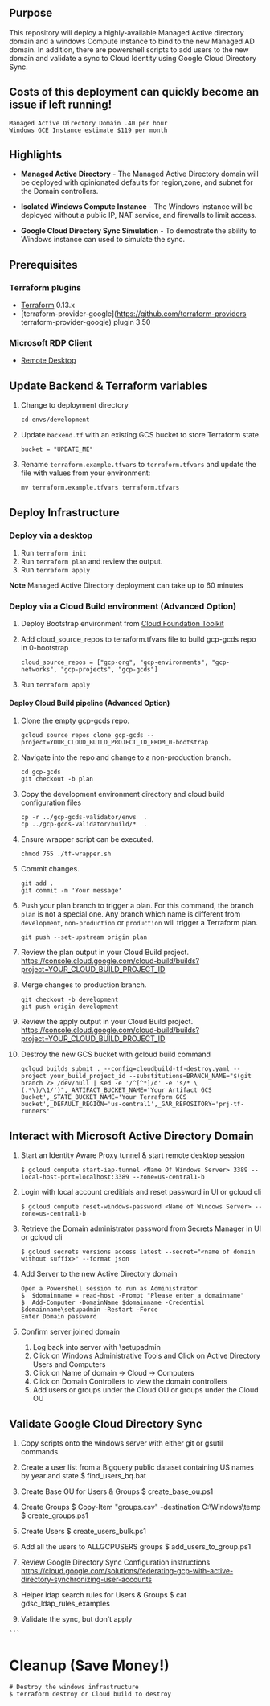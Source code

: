 ## Purpose

This repository will deploy a highly-available Managed Active directory domain and a windows Compute instance to bind to the new Managed AD domain. In addition, there are powershell scripts to add users to the new domain and validate a sync to Cloud Identity using Google Cloud Directory Sync.

## Costs of this deployment can quickly become an issue if left running! 
```
Managed Active Directory Domain .40 per hour
Windows GCE Instance estimate $119 per month
```

## Highlights

- **Managed Active Directory** - The Managed Active Directory domain will be deployed with opinionated defaults for region,zone, and subnet for the Domain controllers. 

- **Isolated Windows Compute Instance** - The Windows instance will be deployed without a public IP, NAT service, and firewalls to limit access.

- **Google Cloud Directory Sync Simulation** - To demostrate the ability to  Windows instance can used to simulate the sync.

## Prerequisites

### Terraform plugins
- [Terraform](https://www.terraform.io/downloads.html) 0.13.x
- [terraform-provider-google](https://github.com/terraform-providers terraform-provider-google) plugin 3.50

### Microsoft RDP Client
- [Remote Desktop](https://cloud.google.com/compute/docs/instances/connecting-to-instance#windows)

## Update Backend & Terraform variables

1. Change to deployment directory
   ```
   cd envs/development
   ```
1. Update `backend.tf` with an existing GCS bucket to store Terraform state.
   ```
   bucket = "UPDATE_ME"
   ```
1. Rename `terraform.example.tfvars` to `terraform.tfvars` and update the file with values from your environment:
   ```
   mv terraform.example.tfvars terraform.tfvars
   ```

## Deploy Infrastructure

### Deploy via a desktop 

1. Run `terraform init`
1. Run `terraform plan` and review the output.
1. Run `terraform apply`

**Note** Managed Active Directory deployment can take up to 60 minutes

### Deploy via a Cloud Build environment (Advanced Option)

1. Deploy Bootstrap environment from [Cloud Foundation Toolkit](https://github.com/terraform-google-modules/terraform-example-foundation/tree/master/0-bootstrap)

1. Add cloud_source_repos to terraform.tfvars file to build gcp-gcds repo in 0-bootstrap

   ```
   cloud_source_repos = ["gcp-org", "gcp-environments", "gcp-networks", "gcp-projects", "gcp-gcds"]
   ```
1. Run `terraform apply`

#### Deploy Cloud Build pipeline (Advanced Option)

1. Clone the empty gcp-gcds repo.
   ```
   gcloud source repos clone gcp-gcds --project=YOUR_CLOUD_BUILD_PROJECT_ID_FROM_0-bootstrap
   ```
1. Navigate into the repo and change to a non-production branch.
   ```
   cd gcp-gcds
   git checkout -b plan
   ```
1. Copy the development environment directory and cloud build configuration files
   ```
   cp -r ../gcp-gcds-validator/envs  .
   cp ../gcp-gcds-validator/build/*  . 
   ```
1. Ensure wrapper script can be executed.
   ```
   chmod 755 ./tf-wrapper.sh
   ```
1. Commit changes.
   ```
   git add .
   git commit -m 'Your message'
   ```
1. Push your plan branch to trigger a plan. For this command, the branch `plan` is not a special one. Any branch which name is different from `development`, `non-production` or `production` will trigger a Terraform plan.
   ```
   git push --set-upstream origin plan
   ```
1. Review the plan output in your Cloud Build project. https://console.cloud.google.com/cloud-build/builds?project=YOUR_CLOUD_BUILD_PROJECT_ID
1. Merge changes to production branch.
   ```
   git checkout -b development
   git push origin development
   ```
1. Review the apply output in your Cloud Build project. https://console.cloud.google.com/cloud-build/builds?project=YOUR_CLOUD_BUILD_PROJECT_ID

1. Destroy the new GCS bucket with gcloud build command
   ```
   gcloud builds submit . --config=cloudbuild-tf-destroy.yaml --project your_build_project_id --substitutions=BRANCH_NAME="$(git branch 2> /dev/null | sed -e '/^[^*]/d' -e 's/* \(.*\)/\1/')",_ARTIFACT_BUCKET_NAME='Your Artifact GCS Bucket',_STATE_BUCKET_NAME='Your Terraform GCS bucket',_DEFAULT_REGION='us-central1',_GAR_REPOSITORY='prj-tf-runners'
   ```

## Interact with Microsoft Active Directory Domain

1. Start an Identity Aware Proxy tunnel & start remote desktop session
    ```text
    $ gcloud compute start-iap-tunnel <Name Of Windows Server> 3389 --local-host-port=localhost:3389 --zone=us-central1-b
    ```
1. Login with local account creditials and reset password in UI or gcloud cli
    ``` text
    $ gcloud compute reset-windows-password <Name of Windows Server> --zone=us-central1-b
    ```
1. Retrieve the Domain administrator password from Secrets Manager in UI or gcloud cli
    ``` text
    $ gcloud secrets versions access latest --secret="<name of domain without suffix>" --format json
    ```
1. Add Server to the new Active Directory domain
    ```text
    Open a Powershell session to run as Administrator
    $  $domainname = read-host -Prompt "Please enter a domainname" 
    $  Add-Computer -DomainName $domainname -Credential $domainname\setupadmin -Restart -Force 
    Enter Domain password 
    ```
1. Confirm server joined domain

    1. Log back into server with <Name of domain>\setupadmin
    1. Click on Windows Administrative Tools and Click on Active Directory Users and Computers
    1. Click on Name of domain -> Cloud -> Computers
    1. Click on Domain Controllers to view the domain controllers
    1. Add users or groups under the Cloud OU or groups under the Cloud OU


## Validate Google Cloud Directory Sync 
  1. Copy scripts onto the windows server with either git or gsutil commands.

  1. Create a user list from a Bigquery public dataset containing US names by year and state
     $ find_users_bq.bat
    
  1. Create Base OU for Users & Groups
     $ create_base_ou.ps1
    
  1. Create Groups
     $ Copy-Item "groups.csv" -destination C:\Windows\temp\
     $ create_groups.ps1 
    
  1. Create Users 
     $ create_users_bulk.ps1 

  1. Add all the users to ALLGCPUSERS groups
     $ add_users_to_group.ps1 

  1. Review Google Directory Sync Configuration instructions
    https://cloud.google.com/solutions/federating-gcp-with-active-directory-synchronizing-user-accounts
    
  1. Helper ldap search rules for Users & Groups
    $ cat gdsc_ldap_rules_examples 

  1. Validate the sync, but don't apply 

    ```
# Cleanup (Save Money!)

    # Destroy the windows infrastructure
    $ terraform destroy or Cloud build to destroy
